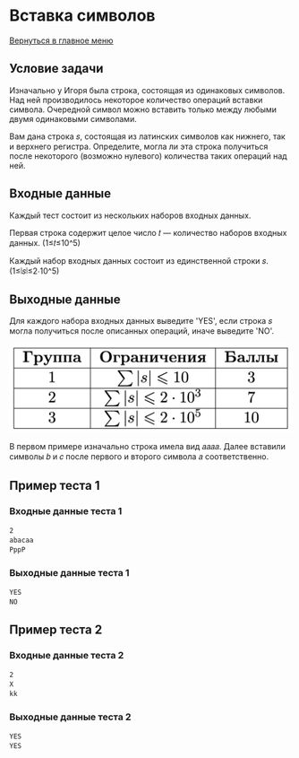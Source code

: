 # Вставка символов

[Вернуться в главное меню](../../../)

## Условие задачи

Изначально у Игоря была строка, состоящая из одинаковых символов. Над ней производилось некоторое количество операций вставки символа. Очередной символ можно вставить только между любыми двумя одинаковыми символами.

Вам дана строка 𝑠, состоящая из латинских символов как нижнего, так и верхнего регистра. Определите, могла ли эта строка получиться после некоторого (возможно нулевого) количества таких операций над ней.

## Входные данные

Каждый тест состоит из нескольких наборов входных данных.

Первая строка содержит целое число 𝑡 — количество наборов входных данных. (1≤𝑡≤10^5)

Каждый набор входных данных состоит из единственной строки 𝑠. (1≤∣𝑠∣≤2⋅10^5)

## Выходные данные

Для каждого набора входных данных выведите 'YES', если строка 𝑠 могла получиться после описанных операций, иначе выведите 'NO'.

![image.png](./image.png)

В первом примере изначально строка имела вид 𝑎𝑎𝑎𝑎. Далее вставили символы 𝑏 и 𝑐 после первого и второго символа 𝑎 соответственно.

## Пример теста 1

### Входные данные теста 1

```bash
2
abacaa
PppP
```

### Выходные данные теста 1

```bash
YES
NO
```

## Пример теста 2

### Входные данные теста 2

```bash
2
X
kk
```

### Выходные данные теста 2

``` bash
YES
YES
```
